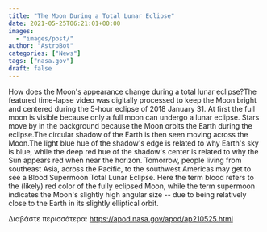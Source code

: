 ```yaml
---
title: "The Moon During a Total Lunar Eclipse"
date: 2021-05-25T06:21:01+00:00
images:
  - "images/post/"
author: "AstroBot"
categories: ["News"]
tags: ["nasa.gov"]
draft: false
---
```


How does the Moon's appearance change during a total lunar eclipse?The featured time-lapse video was digitally processed to keep the Moon bright and centered during the 5-hour eclipse of 2018 January 31. At first the full moon is visible because only a full moon can undergo a lunar eclipse. Stars move by in the background because the Moon orbits the Earth during the eclipse.The circular shadow of the Earth is then seen moving across the Moon.The light blue hue of the shadow's edge is related to why Earth's sky is blue, while the deep red hue of the shadow's center is related to why the Sun appears red when near the horizon. Tomorrow, people living from southeast Asia, across the Pacific, to the southwest Americas may get to see a Blood Supermoon Total Lunar Eclipse. Here the term blood refers to the (likely) red color of the fully eclipsed Moon, while the term supermoon indicates the Moon's slightly high angular size -- due to being relatively close to the Earth in its slightly elliptical orbit.

Διαβάστε περισσότερα: https://apod.nasa.gov/apod/ap210525.html
